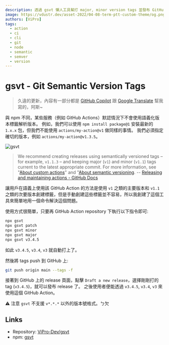 ```yaml
---
description: 透過 gsvt 懶人工具幫打 major, minor version tags 並發布 GitHub Actions。
image: https://vdustr.dev/asset-2022/04-08-term-ptt-custom-theme/og.png
authors: [ViPro]
tags:
  - action
  - ci
  - cli
  - git
  - node
  - semantic
  - semver
  - version
---
```


# gsvt - Git Semantic Version Tags

> 久違的更新，內容有一部分都是 [GitHub Copilot](https://github.com/features/copilot) 跟 [Google Translate](https://translate.google.com/) 幫我寫的，阿斯~

與 npm 不同，某些服務（例如 GitHub Actions）默認情況下不會使用語義化版本標籤解析版本。 例如，我們可以使用 `npm install package@1` 安裝最新的 `1.x.x` 包，但我們不能使用 `actions/my-action@v1` 做同樣的事情。 我們必須指定確切的版本，例如 `actions/my-action@v1.3.5`。

![gsvt](https://vdustr.dev/asset-2022/09-24-gsvt/gsvt-cover.png)

<!--truncate-->

> We recommend creating releases using semantically versioned tags – for example, `v1.1.3` – and keeping major (`v1`) and minor (`v1.1`) tags current to the latest appropriate commit. For more information, see "[About custom actions](https://docs.github.com/en/actions/creating-actions/about-custom-actions#using-release-management-for-actions)" and "[About semantic versioning](https://docs.npmjs.com/about-semantic-versioning). -- [Releasing and maintaining actions - GitHub Docs](<https://docs.github.com/en/actions/creating-actions/releasing-and-maintaining-actions#:~:text=We%20recommend%20creating%20releases%20using%20semantically%20versioned%20tags%20%E2%80%93%20for%20example%2C%20v1.1.3%20%E2%80%93%20and%20keeping%20major%20(v1)%20and%20minor%20(v1.1)%20tags%20current%20to%20the%20latest%20appropriate%20commit.%20For%20more%20information%2C%20see%20%22About%20custom%20actions%22%20and%20%22About%20semantic%20versioning.>)

讓用戶在語義上使用該 GitHub Action 的方法是使用 `v1` 之類的主要版本和 `v1.1` 之類的次要版本創建標籤，但是手動創建這些標籤並不容易，所以我創建了這個工具來簡單地用一個命令解決這個問題。

使用方式很簡單，只要再 GitHub Action repository 下執行以下指令即可:

```sh
npx gsvt
npx gsvt patch
npx gsvt minor
npx gsvt major
npx gsvt v3.4.5
```

如此 `v3.4.5`, `v3.4`, `v3` 就自動打上了。

然後將 tags push 到 GitHub 上:

```sh
git push origin main --tags -f
```

接著到 GitHub 上的 release 頁面，點擊 `Draft a new release`，選擇剛剛打的 tag (`v3.4.5`)，就可以發布 release 了。 之後使用者便能透過 `v3.4.5`, `v3.4`, `v3` 來使用這個 GitHub Action。

⚠️ 注意 `gsvt` 不支援 `v*.*.*` 以外的版本號格式。ㄅ欠

## Links

- Repository: [ViPro-Dev/gsvt](https://github.com/VdustR/gsvt)
- npm: [gsvt](https://www.npmjs.com/package/gsvt)
